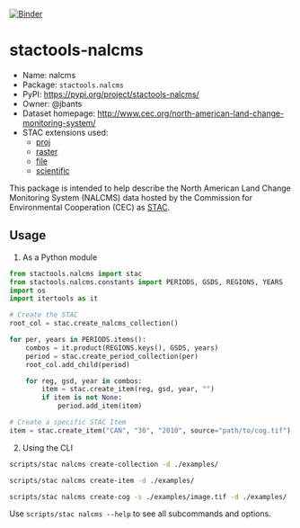 [![Binder](https://mybinder.org/badge_logo.svg)](https://mybinder.org/v2/gh/stactools-packages/nalcms/main?filepath=docs/installation_and_basic_usage.ipynb)

# stactools-nalcms

- Name: nalcms
- Package: `stactools.nalcms`
- PyPI: https://pypi.org/project/stactools-nalcms/
- Owner: @jbants
- Dataset homepage: http://www.cec.org/north-american-land-change-monitoring-system/
- STAC extensions used:
  - [proj](https://github.com/stac-extensions/projection/)
  - [raster](https://github.com/stac-extensions/raster/)
  - [file](https://github.com/stac-extensions/file/)
  - [scientific](https://github.com/stac-extensions/scientific/)

This package is intended to help describe the North American Land Change Monitoring System (NALCMS) data hosted by the Commission for Environmental Cooperation (CEC) as [STAC](https://github.com/stac-spec).

## Usage

1. As a Python module

```python
from stactools.nalcms import stac
from stactools.nalcms.constants import PERIODS, GSDS, REGIONS, YEARS
import os
import itertools as it

# Create the STAC
root_col = stac.create_nalcms_collection()

for per, years in PERIODS.items():
    combos = it.product(REGIONS.keys(), GSDS, years)
    period = stac.create_period_collection(per)
    root_col.add_child(period)

    for reg, gsd, year in combos:
        item = stac.create_item(reg, gsd, year, "")
        if item is not None:
            period.add_item(item)

# Create a specific STAC Item
item = stac.create_item("CAN", "30", "2010", source="path/to/cog.tif")
```

2. Using the CLI

```bash
scripts/stac nalcms create-collection -d ./examples/

scripts/stac nalcms create-item -d ./examples/

scripts/stac nalcms create-cog -s ./examples/image.tif -d ./examples/
```

Use `scripts/stac nalcms --help` to see all subcommands and options.

